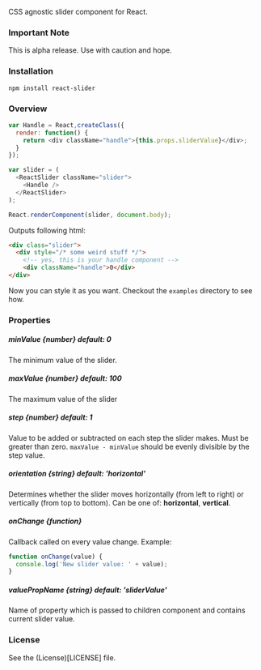 CSS agnostic slider component for React.

### Important Note

This is alpha release. Use with caution and hope.

### Installation

```
npm install react-slider
```

### Overview

```javascript
var Handle = React,createClass({
  render: function() {
    return <div className="handle">{this.props.sliderValue}</div>;
  }
});

var slider = (
  <ReactSlider className="slider">
    <Handle />
  </ReactSlider>
);

React.renderComponent(slider, document.body);
```

Outputs following html:

```html
<div class="slider">
  <div style="/* some weird stuff */">
    <!-- yes, this is your handle component -->
    <div className="handle">0</div>
</div>
```

Now you can style it as you want. Checkout the ```examples``` directory to see how.

### Properties

##### minValue {number} default: 0

The minimum value of the slider.

##### maxValue {number} default: 100

The maximum value of the slider

##### step {number} default: 1

Value to be added or subtracted on each step the slider makes. Must be greater than zero. ```maxValue - minValue``` should be evenly divisible by the step value.

##### orientation {string} default: 'horizontal'

Determines whether the slider moves horizontally (from left to right) or vertically (from top to bottom). Can be one of: **horizontal**, **vertical**.

##### onChange {function}

Callback called on every value change. Example:

```javascript
function onChange(value) { 
  console.log('New slider value: ' + value); 
}
```

##### valuePropName {string} default: 'sliderValue'

Name of property which is passed to children component and contains current slider value.

### License ###

See the (License)[LICENSE] file.
